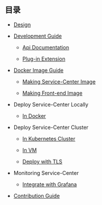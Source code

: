## 目录

* [Design](/docs/design.md)

* [Development Guide](/docs/dev-guide.md) 

  * [Api Documentation](https://rawcdn.githack.com/ServiceComb/service-center/master/docs/api-docs.html)

  * [Plug-in Extension](/server/plugin/README.md)

* [Docker Image Guide](/scripts/docker) 

  * [Making Service-Center Image](/scripts/docker/build-image)

  * [Making Front-end Image](/scripts/docker/build-frontend-image)

* Deploy Service-Center Locally

  * [In Docker](/integration/docker)

* Deploy Service-Center Cluster

  * [In Kubernetes Cluster](/integration/k8s)

  * [In VM](/docs/sc-cluster.md)

  * [Deploy with TLS](/docs/security-tls.md)

* Monitoring Service-Center

  * [Integrate with Grafana](/docs/integration-grafana.md)

* [Contribution Guide](/docs/contribution.md) 